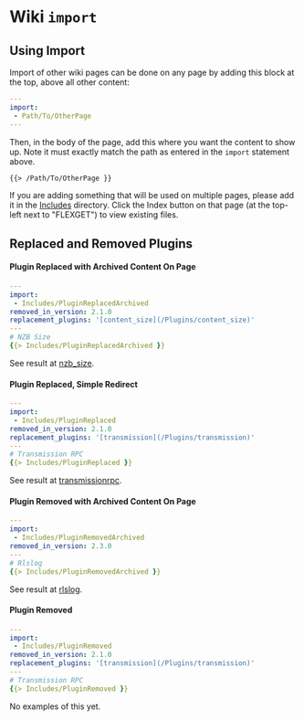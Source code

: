 # Wiki `import`

## Using Import
Import of other wiki pages can be done on any page by adding this block at the top, above all other content:
```yaml
---
import:
 - Path/To/OtherPage
---
```

Then, in the body of the page, add this where you want the content to show up. Note it must exactly match the path as entered in the `import` statement above.

```markdown
{{> /Path/To/OtherPage }}
```

If you are adding something that will be used on multiple pages, please add it in the [Includes](/Includes/) directory. Click the Index button on that page (at the top-left next to "FLEXGET") to view existing files.


## Replaced and Removed Plugins
#### Plugin Replaced with Archived Content On Page

```yaml
---
import:
 - Includes/PluginReplacedArchived
removed_in_version: 2.1.0
replacement_plugins: '[content_size](/Plugins/content_size)'
---
# NZB Size
{{> Includes/PluginReplacedArchived }}
```

See result at [nzb_size](/Plugins/nzb_size).


#### Plugin Replaced, Simple Redirect
```yaml
---
import:
 - Includes/PluginReplaced
removed_in_version: 2.1.0
replacement_plugins: '[transmission](/Plugins/transmission)'
---
# Transmission RPC
{{> Includes/PluginReplaced }}
```

See result at [transmissionrpc](/Plugins/transmissionrpc).

#### Plugin Removed with Archived Content On Page
```yaml
---
import:
 - Includes/PluginRemovedArchived
removed_in_version: 2.3.0
---
# Rlslog
{{> Includes/PluginRemovedArchived }}
```

See result at [rlslog](/Plugins/rlslog).

#### Plugin Removed
```yaml
---
import:
 - Includes/PluginRemoved
removed_in_version: 2.1.0
replacement_plugins: '[transmission](/Plugins/transmission)'
---
# Transmission RPC
{{> Includes/PluginRemoved }}
```

No examples of this yet.
